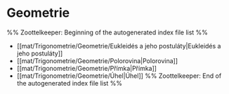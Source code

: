 # Geometrie
%% Zoottelkeeper: Beginning of the autogenerated index file list  %%
-  [[mat/Trigonometrie/Geometrie/Eukleidés a jeho postuláty|Eukleidés a jeho postuláty]]
-  [[mat/Trigonometrie/Geometrie/Polorovina|Polorovina]]
-  [[mat/Trigonometrie/Geometrie/Přímka|Přímka]]
-  [[mat/Trigonometrie/Geometrie/Úhel|Úhel]]
%% Zoottelkeeper: End of the autogenerated index file list  %%
